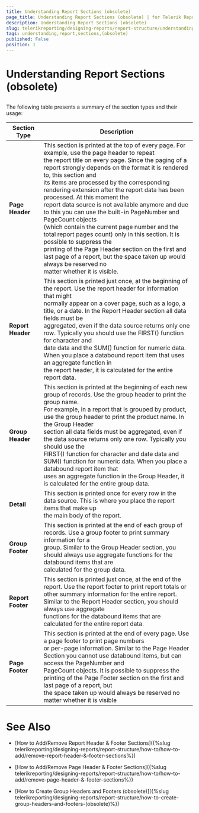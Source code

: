 ```yaml
---
title: Understanding Report Sections (obsolete)
page_title: Understanding Report Sections (obsolete) | for Telerik Reporting Documentation
description: Understanding Report Sections (obsolete)
slug: telerikreporting/designing-reports/report-structure/understanding-report-sections-(obsolete)
tags: understanding,report,sections,(obsolete)
published: False
position: 1
---
```


# Understanding Report Sections (obsolete)



## 

The following table presents a summary of the section types and their usage: 		


| Section Type | Description |
| ------ | ------ |
| __Page Header__ |This section is printed at the top of every page. For example, use the page header to repeat <br/>	the report title on every page. Since the paging of a report strongly depends on the format it is rendered to, this section and<br/>	its items are processed by the corresponding rendering extension after the report data has been processed. At this moment the <br/>	report data source is not available anymore and due to this you can use the built-in PageNumber and PageCount objects <br/>	(which contain the current page number and the total report pages count) only in this section. It is possible to suppress the <br/>	printing of the Page Header section on the first and last page of a report, but the space taken up would always be reserved no <br/>	matter whether it is visible.|
| __Report Header__ |This section is printed just once, at the beginning of the report. Use the report header for information that might <br/>   	normally appear on a cover page, such as a logo, a title, or a date. In the Report Header section all data fields must be <br/>   	aggregated, even if the data source returns only one row. Typically you should use the FIRST() function for character and <br/>   	date data and the SUM() function for numeric data. When you place a databound report item that uses an aggregate function in <br/>   	the report header, it is calculated for the entire report data.|
| __Group Header__ |This section is printed at the beginning of each new group of records. Use the group header to print the group name. <br/>   	For example, in a report that is grouped by product, use the group header to print the product name. In the Group Header <br/>   	section all data fields must be aggregated, even if the data source returns only one row. Typically you should use the <br/>   	FIRST() function for character and date data and SUM() function for numeric data. When you place a databound report item that<br/>   	uses an aggregate function in the Group Header, it is calculated for the entire group data.|
| __Detail__ |This section is printed once for every row in the data source. This is where you place the report items that make up <br/>   	the main body of the report.|
| __Group Footer__ |This section is printed at the end of each group of records. Use a group footer to print summary information for a <br/>   	group. Similar to the Group Header section, you should always use aggregate functions for the databound items that are <br/>   	calculated for the group data.|
| __Report Footer__ |This section is printed just once, at the end of the report. Use the report footer to print report totals or <br/>   	other summary information for the entire report. Similar to the Report Header section, you should always use aggregate <br/>   	functions for the databound items that are calculated for the entire report data.|
| __Page Footer__ |This section is printed at the end of every page. Use a page footer to print page numbers<br/>	or per-page information. Similar to the Page Header Section you cannot use databound items, but can access the PageNumber and <br/>	PageCount objects. It is possible to suppress the printing of the Page Footer section on the first and last page of a report, but <br/>	the space taken up would always be reserved no matter whether it is visible|




# See Also


 * [How to Add/Remove Report Header & Footer Sections]({%slug telerikreporting/designing-reports/report-structure/how-to/how-to-add/remove-report-header-&-footer-sections%})

 * [How to Add/Remove Page Header & Footer Sections]({%slug telerikreporting/designing-reports/report-structure/how-to/how-to-add/remove-page-header-&-footer-sections%})

 * [How to Create Group Headers and Footers (obsolete)]({%slug telerikreporting/designing-reports/report-structure/how-to-create-group-headers-and-footers-(obsolete)%})
